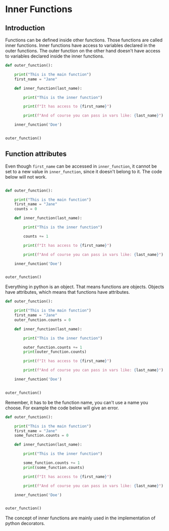 # Inner Functions

## Introduction

Functions can be defined inside other functions. Those functions are called inner functions. Inner functions have access to variables declared in the outer functions. The outer function on the other hand doesn't have access to variables declared inside the inner functions.

```python
def outer_function():

    print("This is the main function")
    first_name = "Jane"

    def inner_function(last_name):

        print("This is the inner function")

        print(f"It has access to {first_name}")

        print(f"And of course you can pass in vars like: {last_name}")

    inner_function('Doe')


outer_function()
```

## Function attributes

Even though `first_name` can be accessed in `inner_function`, it cannot be set to a new value in `inner_function`, since it doesn't belong to it. The code below will not work.

```python

def outer_function():

    print("This is the main function")
    first_name = "Jane"
    counts = 0

    def inner_function(last_name):

        print("This is the inner function")

        counts += 1

        print(f"It has access to {first_name}")

        print(f"And of course you can pass in vars like: {last_name}")

    inner_function('Doe')


outer_function()

```

Everything in python is an object. That means functions are objects. Objects have attributes, which means that functions have attributes.

```python
def outer_function():

    print("This is the main function")
    first_name = "Jane"
    outer_function.counts = 0

    def inner_function(last_name):

        print("This is the inner function")

        outer_function.counts += 1
        print(outer_function.counts)

        print(f"It has access to {first_name}")

        print(f"And of course you can pass in vars like: {last_name}")

    inner_function('Doe')


outer_function()

```

Remember, it has to be the function name, you can't use a name you choose. For example the code below will give an error.

```python
def outer_function():

    print("This is the main function")
    first_name = "Jane"
    some_function.counts = 0

    def inner_function(last_name):

        print("This is the inner function")

        some_function.counts += 1
        print(some_function.counts)

        print(f"It has access to {first_name}")

        print(f"And of course you can pass in vars like: {last_name}")

    inner_function('Doe')


outer_function()

```

The concept of inner functions are mainly used in the implementation of python decorators.
